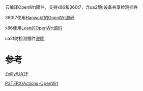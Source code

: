 云编译OpenWrt固件，支持x86和360t7，含ua2f防设备共享检测插件

360t7使用[Hanwckf的OpenWrt源码](https://github.com/hanwckf/immortalwrt-mt798x)

x86使用[Lean的OpenWrt源码](https://github.com/coolsnowwolf/lede)

ua2f防检测插件[说明](https://github.com/QiYueYiya/OpenWrt-Action/blob/main/ua2f.md)

# 参考
[Zxilly/UA2F](https://github.com/Zxilly/UA2F)

[P3TERX/Actions-OpenWrt](https://github.com/P3TERX/Actions-OpenWrt)

